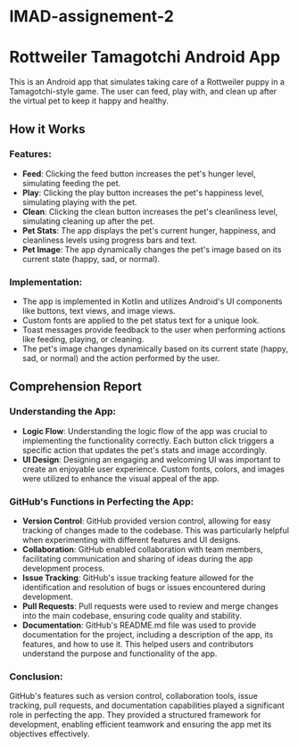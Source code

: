 # IMAD-assignement-2

# Rottweiler Tamagotchi Android App

This is an Android app that simulates taking care of a Rottweiler puppy in a Tamagotchi-style game. The user can feed, play with, and clean up after the virtual pet to keep it happy and healthy.

## How it Works

### Features:
- **Feed**: Clicking the feed button increases the pet's hunger level, simulating feeding the pet.
- **Play**: Clicking the play button increases the pet's happiness level, simulating playing with the pet.
- **Clean**: Clicking the clean button increases the pet's cleanliness level, simulating cleaning up after the pet.
- **Pet Stats**: The app displays the pet's current hunger, happiness, and cleanliness levels using progress bars and text.
- **Pet Image**: The app dynamically changes the pet's image based on its current state (happy, sad, or normal).

### Implementation:
- The app is implemented in Kotlin and utilizes Android's UI components like buttons, text views, and image views.
- Custom fonts are applied to the pet status text for a unique look.
- Toast messages provide feedback to the user when performing actions like feeding, playing, or cleaning.
- The pet's image changes dynamically based on its current state (happy, sad, or normal) and the action performed by the user.

## Comprehension Report

### Understanding the App:
- **Logic Flow**: Understanding the logic flow of the app was crucial to implementing the functionality correctly. Each button click triggers a specific action that updates the pet's stats and image accordingly.
- **UI Design**: Designing an engaging and welcoming UI was important to create an enjoyable user experience. Custom fonts, colors, and images were utilized to enhance the visual appeal of the app.

### GitHub's Functions in Perfecting the App:
- **Version Control**: GitHub provided version control, allowing for easy tracking of changes made to the codebase. This was particularly helpful when experimenting with different features and UI designs.
- **Collaboration**: GitHub enabled collaboration with team members, facilitating communication and sharing of ideas during the app development process.
- **Issue Tracking**: GitHub's issue tracking feature allowed for the identification and resolution of bugs or issues encountered during development.
- **Pull Requests**: Pull requests were used to review and merge changes into the main codebase, ensuring code quality and stability.
- **Documentation**: GitHub's README.md file was used to provide documentation for the project, including a description of the app, its features, and how to use it. This helped users and contributors understand the purpose and functionality of the app.

### Conclusion:
GitHub's features such as version control, collaboration tools, issue tracking, pull requests, and documentation capabilities played a significant role in perfecting the app. They provided a structured framework for development, enabling efficient teamwork and ensuring the app met its objectives effectively.
